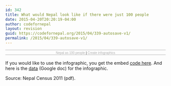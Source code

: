 ```yaml
---
id: 342
title: What would Nepal look like if there were just 100 people
date: 2015-04-20T20:20:19-04:00
author: codefornepal
layout: revision
guid: https://codefornepal.org/2015/04/339-autosave-v1/
permalink: /2015/04/339-autosave-v1/
---
```

<div style="width: 100%; border-top: 1px solid #acacac; padding-top: 3px; font-family: Arial; font-size: 10px; text-align: center;">
  <a style="color: #acacac; text-decoration: none;" href="https://infogr.am/nepal_as_100_people" target="_blank">Nepal as 100 people</a> | <a style="color: #acacac; text-decoration: none;" href="https://infogr.am" target="_blank">Create infographics</a>
</div>

<div style="width: 100%; border-top: 1px solid #acacac; padding-top: 3px; font-family: Arial; font-size: 10px; text-align: center;">
</div>

If you would like to use the infographic, you get the embed [code here](https://infogr.am/nepal_as_100_people). And here is the [data](https://docs.google.com/spreadsheets/d/1HZ5iofCWVb3q14wN8XSWkbcDixSwC1-393BxicSp3bo/edit?usp=sharing) (Google doc) for the infographic.

Source: Nepal Census 2011 (pdf).